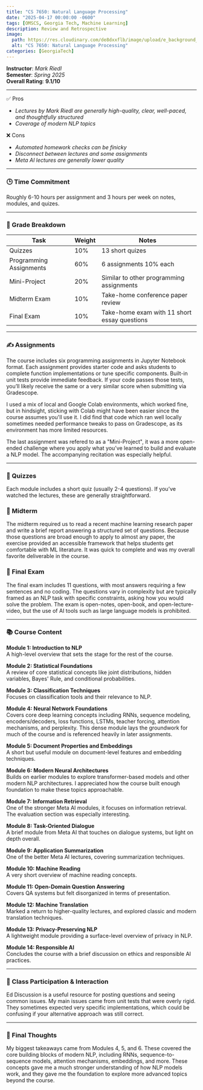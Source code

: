 ```yaml
---
title: "CS 7650: Natural Language Processing"
date: "2025-04-17 00:00:00 -0600"
tags: [OMSCS, Georgia Tech, Machine Learning]
description: Review and Retrospective
image:
  path: https://res.cloudinary.com/de8dxxflb/image/upload/e_background_removal/f_png/v1745382711/gatech_logo_q46ahl.jpg
  alt: "CS 7650: Natural Language Processing"
categories: [GeorgiaTech]
---
```


**Instructor**: *Mark Riedl*  
**Semester**: *Spring 2025*  
**Overall Rating**: **9.1/10**

---

 ✅ Pros

- *Lectures by Mark Riedl are generally high-quality, clear, well-paced, and thoughtfully structured*
- *Coverage of modern NLP topics*

 ❌ Cons

- *Automated homework checks can be finicky*
- *Disconnect between lectures and some assignments*
- *Meta AI lectures are generally lower quality*

---


### 🕒 Time Commitment

Roughly 6-10 hours per assignment and 3 hours per week on notes, modules, and quizes.

---

### 📝 Grade Breakdown

| Task               | Weight | Notes                                |
|--------------------------|--------|--------------------------------------|
| Quizzes                  | 10%    | 13 short quizes                      |
| Programming Assignments  | 60%    | 6 assignments 10% each                |
| Mini-Project             | 20%    | Similar to other programming assignments |
| Midterm Exam             | 10%    | Take-home conference paper review    |
| Final Exam               | 10%    | Take-home exam with 11 short essay questions |

---

### ✍️ Assignments

The course includes six programming assignments in Jupyter Notebook format. Each assignment provides starter code and asks students to complete function implementations or tune specific components. Built-in unit tests provide immediate feedback. If your code passes those tests, you’ll likely receive the same or a very similar score when submitting via Gradescope.

I used a mix of local and Google Colab environments, which worked fine, but in hindsight, sticking with Colab might have been easier since the course assumes you'll use it. I did find that code which ran well locally sometimes needed performance tweaks to pass on Gradescope, as its environment has more limited resources.

The last assignment was refered to as a "Mini-Project", it was a more open-ended challenge where you apply what you’ve learned to build and evaluate a NLP model. The accompanying recitation was especially helpful.

---

### 📖 Quizzes

Each module includes a short quiz (usually 2-4 questions). If you’ve watched the lectures, these are generally straightforward.

### 📖 Midterm

The midterm required us to read a recent machine learning research paper and write a brief report answering a structured set of questions. Because those questions are broad enough to apply to almost any paper, the exercise provided an accessible framework that helps students get comfortable with ML literature. It was quick to complete and was my overall favorite deliverable in the course.

### 📖 Final Exam

The final exam includes 11 questions, with most answers requiring a few sentences and no coding. The questions vary in complexity but are typically framed as an NLP task with specific constraints, asking how you would solve the problem. The exam is open-notes, open-book, and open-lecture-video, but the use of AI tools such as large language models is prohibited.

---

### 📚 Course Content

**Module 1: Introduction to NLP**  
A high-level overview that sets the stage for the rest of the course.

**Module 2: Statistical Foundations**  
A review of core statistical concepts like joint distributions, hidden variables, Bayes' Rule, and conditional probabilities.

**Module 3: Classification Techniques**  
Focuses on classification tools and their relevance to NLP.

**Module 4: Neural Network Foundations**  
Covers core deep learning concepts including RNNs, sequence modeling, encoders/decoders, loss functions, LSTMs, teacher forcing, attention mechanisms, and perplexity. This dense module lays the groundwork for much of the course and is referenced heavily in later assignments.

**Module 5: Document Properties and Embeddings**  
A short but useful module on document-level features and embedding techniques.

**Module 6: Modern Neural Architectures**  
Builds on earlier modules to explore transformer-based models and other modern NLP architectures. I appreciated how the course built enough foundation to make these topics approachable.

**Module 7: Information Retrieval**  
One of the stronger Meta AI modules, it focuses on information retrieval. The evaluation section was especially interesting.

**Module 8: Task-Oriented Dialogue**  
A brief module from Meta AI that touches on dialogue systems, but light on depth overall.

**Module 9: Application Summarization**  
One of the better Meta AI lectures, covering summarization techniques.

**Module 10: Machine Reading**  
A very short overview of machine reading concepts.

**Module 11: Open-Domain Question Answering**  
Covers QA systems but felt disorganized in terms of presentation.

**Module 12: Machine Translation**  
Marked a return to higher-quality lectures, and explored classic and modern translation techniques.

**Module 13: Privacy-Preserving NLP**  
A lightweight module providing a surface-level overview of privacy in NLP.

**Module 14: Responsible AI**  
Concludes the course with a brief discussion on ethics and responsible AI practices.

---

### 💬 Class Participation & Interaction

Ed Discussion is a useful resource for posting questions and seeing common issues. My main issues came from unit tests that were overly rigid. They sometimes expected very specific implementations, which could be confusing if your alternative approach was still correct.

---

### 💭 Final Thoughts

My biggest takeaways came from Modules 4, 5, and 6. These covered the core building blocks of modern NLP, including RNNs, sequence-to-sequence models, attention mechanisms, embeddings, and more. These concepts gave me a much stronger understanding of how NLP models work, and they gave me the foundation to explore more advanced topics beyond the course.

